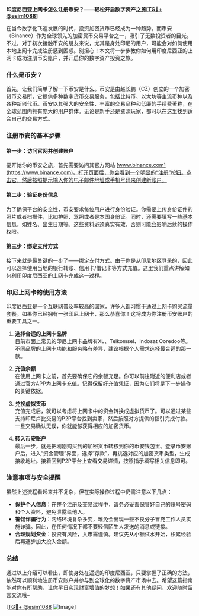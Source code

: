 **印度尼西亚上网卡怎么注册币安？——轻松开启数字资产之旅[[TG💪+ @esim1088](https://t.me/s/esim1088)]**

在当今数字化飞速发展的时代，投资加密货币已经成为一种趋势。而币安（Binance）作为全球领先的加密货币交易平台之一，吸引了无数投资者的目光。不过，对于初次接触币安的朋友来说，尤其是身处印尼的用户，可能会对如何使用本地上网卡完成注册感到困惑。别担心！本文将一步步教你如何用印度尼西亚的上网卡成功注册币安账户，并开启你的数字资产投资之旅。

### 什么是币安？

首先，让我们简单了解一下币安是什么。币安是由赵长鹏（CZ）创立的一个加密货币交易所，它提供多种数字货币交易服务，包括比特币、以太坊等主流币种以及各种新兴代币。币安以其强大的安全性、丰富的交易品种和低廉的手续费著称，在全球范围内拥有庞大的用户群体。无论是新手还是资深玩家，都可以在这里找到适合自己的交易方式。

### 注册币安的基本步骤

#### 第一步：访问官网并创建账户
要开始你的币安之旅，首先需要访问其官方网站 [www.binance.com](https://www.binance.com)。打开页面后，你会看到一个明显的“注册”按钮。点击它，然后按照提示输入你的电子邮件地址或手机号码来创建新账户。

#### 第二步：验证身份信息
为了确保平台的安全性，币安要求每位用户进行身份验证。你需要上传身份证件的照片或者扫描件，比如护照、驾照或者是本国身份证。同时，还需要填写一些基本信息，如姓名、出生日期等。这些资料必须真实有效，否则可能会影响后续的操作权限。

#### 第三步：绑定支付方式
接下来就是最关键的一步了——绑定支付方式。由于你是从印尼地区登录的，因此可以选择使用当地的银行转账、信用卡/借记卡等方式充值。这里我们重点讲解如何利用印度尼西亚的上网卡完成这一过程。

### 印尼上网卡的使用方法

印度尼西亚是一个互联网普及率较高的国家，许多人都习惯于通过上网卡购买流量套餐。如果你已经拥有一张印尼上网卡，那么恭喜你！这将成为你注册币安账户的重要工具之一。

1. **选择合适的上网卡品牌**  
   目前市面上常见的印尼上网卡品牌有XL、Telkomsel、Indosat Ooredoo等。不同品牌的上网卡功能和服务略有差异，建议根据个人需求选择最合适的那一款。

2. **充值余额**  
   在使用上网卡之前，首先要确保它的余额充足。你可以前往附近的便利店或者通过官方APP为上网卡充值。记得保留好充值凭证，因为它们将是下一步操作的关键依据。

3. **兑换虚拟货币**  
   充值完成后，就可以考虑将上网卡中的资金转换成虚拟货币了。可以通过某些支持印尼卢比交易的P2P平台找到卖家，然后按照对方提供的指引完成付款。一旦交易确认无误，你就能够获得相应的加密货币。

4. **转入币安账户**  
   最后一步，就是把刚刚购买到的加密货币转移到你的币安钱包里。登录币安账户后，进入“资金管理”界面，选择“存款”，再挑选对应的加密货币类型，生成接收地址。接着回到P2P平台上查看交易详情，按照指示填写相关信息即可。

### 注意事项与安全提醒

虽然上述流程看起来并不复杂，但在实际操作过程中仍需注意以下几点：

- **保护个人信息**：在整个注册及交易过程中，请务必妥善保管好自己的账号密码和个人资料，避免泄露给他人。
- **警惕诈骗行为**：网络环境复杂多变，难免会出现一些不良分子冒充工作人员实施诈骗。因此，在任何情况下都不要轻信陌生人发送的消息或链接。
- **合理规划资金**：投资有风险，入市需谨慎。建议先从小额试水开始，积累经验后再逐步加大投入金额。

### 总结

通过以上介绍可以看出，即使身处在遥远的印度尼西亚，只要掌握了正确的方法，依然可以顺利地注册币安账户并参与到全球化的数字资产市场中去。希望这篇指南能对你有所帮助，让你早日实现财富增值的梦想！如果还有其他疑问，欢迎随时留言交流哦~

[[TG💪+ @esim1088](https://t.me/s/esim1088) ![Image](https://i.postimg.cc/4NQfJmqS/Snipaste-2025-05-13-00-14-12.png)]